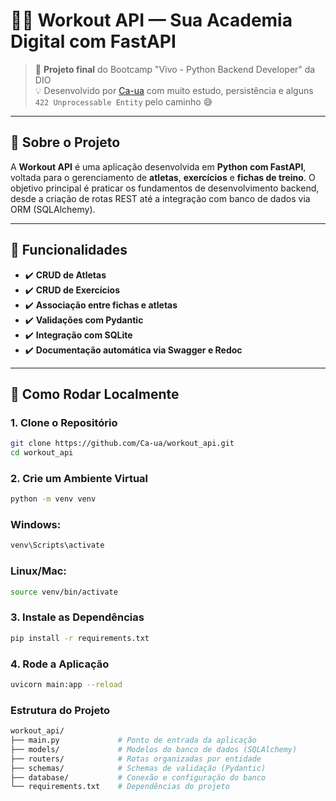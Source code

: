 # 🏋️‍♂️ Workout API — Sua Academia Digital com FastAPI

> 🚀 **Projeto final** do Bootcamp "Vivo - Python Backend Developer" da DIO  
> 💡 Desenvolvido por [Ca-ua](https://github.com/Ca-ua) com muito estudo, persistência e alguns `422 Unprocessable Entity` pelo caminho 😅

---

## 📌 Sobre o Projeto

A **Workout API** é uma aplicação desenvolvida em **Python com FastAPI**, voltada para o gerenciamento de **atletas**, **exercícios** e **fichas de treino**. O objetivo principal é praticar os fundamentos de desenvolvimento backend, desde a criação de rotas REST até a integração com banco de dados via ORM (SQLAlchemy).

---

## 🚧 Funcionalidades

- ✔️ **CRUD de Atletas**  
- ✔️ **CRUD de Exercícios**  
- ✔️ **Associação entre fichas e atletas**  
- ✔️ **Validações com Pydantic**  
- ✔️ **Integração com SQLite**  
- ✔️ **Documentação automática via Swagger e Redoc**

---

## 🚀 Como Rodar Localmente

### 1. Clone o Repositório

```bash
git clone https://github.com/Ca-ua/workout_api.git
cd workout_api
```
### 2. Crie um Ambiente Virtual

```bash
python -m venv venv
```

### Windows:

```bash
venv\Scripts\activate
```

### Linux/Mac:

```bash
source venv/bin/activate
```

### 3. Instale as Dependências

```bash
pip install -r requirements.txt
```

### 4. Rode a Aplicação

```bash
uvicorn main:app --reload
```

### Estrutura do Projeto
```bash
workout_api/
├── main.py             # Ponto de entrada da aplicação
├── models/             # Modelos do banco de dados (SQLAlchemy)
├── routers/            # Rotas organizadas por entidade
├── schemas/            # Schemas de validação (Pydantic)
├── database/           # Conexão e configuração do banco
└── requirements.txt    # Dependências do projeto
```


